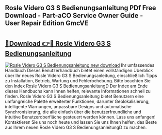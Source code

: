 ## Rosle Videro G3 S Bedienungsanleitung PDf Free Download - Part-aCO Service Owner Guide - User Repair Edition GmcVE

# <h2><a href="http://df1zay.blite.top/?on=Rosle+Videro+G3+S+Bedienungsanleitung">🔗Download 👉🔴 Rosle Videro G3 S Bedienungsanleitung</a></h2>

[![Rosle Videro G3 S Bedienungsanleitung new download](https://i.imgur.com/lujVjoI.png)](http://df1zay.blite.top/?on=Rosle+Videro+G3+S+Bedienungsanleitung)
Ihr umfassendes Handbuch Dieses Benutzerhandbuch bietet einen vollständigen Überblick über Ihr neues Rosle Videro G3 S Bedienungsanleitung, einschließlich Tipps zu Installation, Betrieb, Wartung und Fehlerbehebung. Bitte beachten Sie den Index Rosle Videro G3 S BedienungsanleitungD Der Index am Ende dieses Handbuchs kann Ihnen helfen, relevante Informationen schnell zu finden. Rosle Videro G3 S Bedienungsanleitung bietet Benutzern eine umfangreiche Palette erweiterter Funktionen, darunter Geolokalisierung, intelligente Warnungen, anpassbare Designs und automatische Synchronisierung, die alle einfach über die benutzerfreundliche und intuitive Benutzeroberfläche gesteuert werden können. Lass uns anfangen! Kontaktieren Sie uns noch heute und lassen Sie uns Ihnen helfen, das Beste aus Ihrem neuen Rosle Videro G3 S BedienungsanleitungD zu machen.
